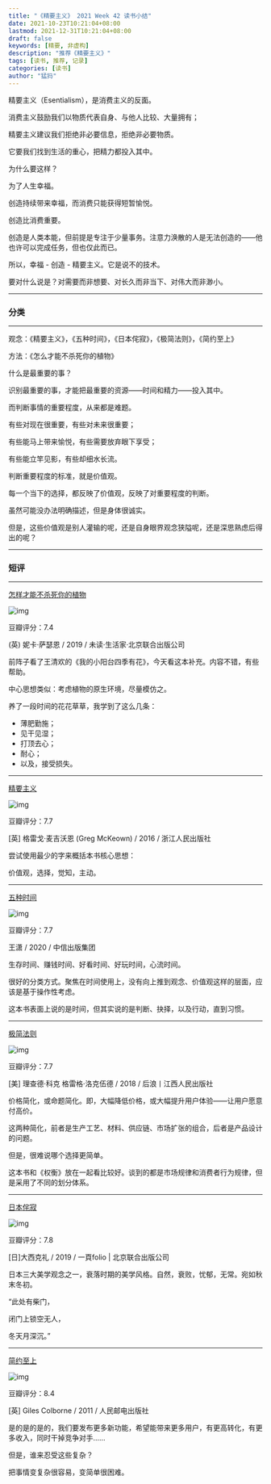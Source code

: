 ```yaml
---
title: "《精要主义》 2021 Week 42 读书小结"
date: 2021-10-23T10:21:04+08:00
lastmod: 2021-12-31T10:21:04+08:00
draft: false
keywords: [精要, 非虚构]
description: "推荐《精要主义》"
tags: [读书, 推荐, 记录]
categories: [读书]
author: "猛犸"
---
```


精要主义（Esentialism），是消费主义的反面。

消费主义鼓励我们以物质代表自身、与他人比较、大量拥有；

精要主义建议我们拒绝非必要信息，拒绝非必要物质。

它要我们找到生活的重心，把精力都投入其中。

为什么要这样？

为了人生幸福。

创造持续带来幸福，而消费只能获得短暂愉悦。

创造比消费重要。

创造是人类本能，但前提是专注于少量事务。注意力涣散的人是无法创造的——他也许可以完成任务，但也仅此而已。

所以，幸福 - 创造 - 精要主义。它是说不的技术。

要对什么说是？对需要而非想要、对长久而非当下、对伟大而非渺小。

---

### 分类

---

观念：《精要主义》，《五种时间》，《日本侘寂》，《极简法则》，《简约至上》

方法：《怎么才能不杀死你的植物》

什么是最重要的事？

识别最重要的事，才能把最重要的资源——时间和精力——投入其中。

而判断事情的重要程度，从来都是难题。

有些对现在很重要，有些对未来很重要；

有些能马上带来愉悦，有些需要放弃眼下享受；

有些能立竿见影，有些却细水长流。

判断重要程度的标准，就是价值观。

每一个当下的选择，都反映了价值观，反映了对重要程度的判断。

虽然可能没办法明确描述，但是身体很诚实。

但是，这些价值观是别人灌输的呢，还是自身眼界观念狭隘呢，还是深思熟虑后得出的呢？

---

### 短评

---

[怎样才能不杀死你的植物](https://book.douban.com/subject/34880452/)

![img](https://i-1256632535.cos.ap-beijing.myqcloud.com/img/s33514857.jpg)

豆瓣评分：7.4

(英) 妮卡·萨瑟恩 / 2019 / 未读·生活家·北京联合出版公司

前阵子看了王清欢的《我的小阳台四季有花》，今天看这本补充。内容不错，有些帮助。

中心思想类似：考虑植物的原生环境，尽量模仿之。

养了一段时间的花花草草，我学到了这么几条：

- 薄肥勤施；
- 见干见湿；
- 打顶去心；
- 耐心；
- 以及，接受损失。

---

[精要主义](https://book.douban.com/subject/26761859/)

![img](https://i-1256632535.cos.ap-beijing.myqcloud.com/img/s29237629.jpg)

豆瓣评分：7.7

[英] 格雷戈·麦吉沃恩 (Greg McKeown) / 2016 / 浙江人民出版社

尝试使用最少的字来概括本书核心思想：

价值观，选择，觉知，主动。

---

[五种时间](https://book.douban.com/subject/35234117/)

![img](https://i-1256632535.cos.ap-beijing.myqcloud.com/img/s33749479.jpg)

豆瓣评分：7.7

王潇 / 2020 / 中信出版集团

生存时间、赚钱时间、好看时间、好玩时间，心流时间。

很好的分类方式。聚焦在时间使用上，没有向上推到观念、价值观这样的层面，应该是基于操作性考虑。

这本书表面上说的是时间，但其实说的是判断、抉择，以及行动，直到习惯。

---

[极简法则](https://book.douban.com/subject/27135397/)

![img](https://i-1256632535.cos.ap-beijing.myqcloud.com/img/s29539449.jpg)

豆瓣评分：7.7

[美] 理查德·科克 格雷格·洛克伍德 / 2018 / 后浪丨江西人民出版社

价格简化，或命题简化。即，大幅降低价格，或大幅提升用户体验——让用户愿意付高价。

这两种简化，前者是生产工艺、材料、供应链、市场扩张的组合，后者是产品设计的问题。

但是，很难说哪个选择更简单。

这本书和《权衡》放在一起看比较好。谈到的都是市场规律和消费者行为规律，但是采用了不同的划分体系。

---

[日本侘寂](https://book.douban.com/subject/34787187/)

![img](https://i-1256632535.cos.ap-beijing.myqcloud.com/img/s33464676.jpg)

豆瓣评分：7.8

[日]大西克礼 / 2019 / 一頁folio | 北京联合出版公司

日本三大美学观念之一，衰落时期的美学风格。自然，衰败，忧郁，无常。宛如秋末冬初。

“此处有柴门，

闭门上锁空无人，

冬天月深沉。”

---

[简约至上](https://book.douban.com/subject/5394309/)

![img](https://i-1256632535.cos.ap-beijing.myqcloud.com/img/s4592217.jpg)

豆瓣评分：8.4

[英] Giles Colborne / 2011 / 人民邮电出版社

是的是的是的，我们要发布更多新功能，希望能带来更多用户，有更高转化，有更多收入，同时干掉竞争对手……

但是，谁来忍受这些复杂？

把事情变复杂很容易，变简单很困难。
